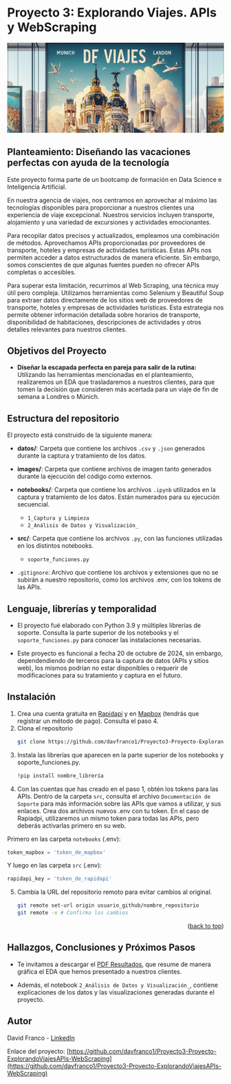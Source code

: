 # Proyecto 3: Explorando Viajes. APIs y WebScraping

![imagen](images/header.png)


## Planteamiento: **Diseñando las vacaciones perfectas con ayuda de la tecnología**

Este proyecto forma parte de un bootcamp de formación en Data Science e Inteligencia Artificial.

En nuestra agencia de viajes, nos centramos en aprovechar al máximo las tecnologías disponibles para proporcionar a nuestros clientes una experiencia de viaje excepcional. Nuestros servicios incluyen transporte, alojamiento y una variedad de excursiones y actividades emocionantes.

Para recopilar datos precisos y actualizados, empleamos una combinación de métodos. Aprovechamos APIs proporcionadas por proveedores de transporte, hoteles y empresas de actividades turísticas. Estas APIs nos permiten acceder a datos estructurados de manera eficiente. Sin embargo, somos conscientes de que algunas fuentes pueden no ofrecer APIs completas o accesibles.

Para superar esta limitación, recurrimos al Web Scraping, una técnica muy útil pero compleja. Utilizamos herramientas como Selenium y Beautiful Soup para extraer datos directamente de los sitios web de proveedores de transporte, hoteles y empresas de actividades turísticas. Esta estrategia nos permite obtener información detallada sobre horarios de transporte, disponibilidad de habitaciones, descripciones de actividades y otros detalles relevantes para nuestros clientes.


## Objetivos del Proyecto

- **Diseñar la escapada perfecta en pareja para salir de la rutina:** Utilizando las herramientas mencionadas en el planteamiento, realizaremos un EDA que trasladaremos a nuestros clientes, para que tomen la decisión que consideren más acertada para un viaje de fin de semana a Londres o Múnich.


## Estructura del repositorio

El proyecto está construido de la siguiente manera:

- **datos/**: Carpeta que contiene los archivos `.csv` y `.json` generados durante la captura y tratamiento de los datos.

- **images/**: Carpeta que contiene archivos de imagen tanto generados durante la ejecución del código como externos.

- **notebooks/**: Carpeta que contiene los archivos `.ipynb` utilizados en la captura y tratamiento de los datos. Están numerados para su ejecución secuencial.
  - `1_Captura y Limpieza`
  - `2_Análisis de Datos y Visualización_`

- **src/**: Carpeta que contiene los archivos `.py`, con las funciones utilizadas en los distintos notebooks.
  - `soporte_funciones.py`

- `.gitignore`: Archivo que contiene los archivos y extensiones que no se subirán a nuestro repositorio, como los archivos .env, con los tokens de las APIs.


## Lenguaje, librerías y temporalidad
- El proyecto fué elaborado con Python 3.9 y múltiples librerías de soporte. Consulta la parte superior de los notebooks y el `soporte_funciones.py` para conocer las instalaciones necesarias. 

- Este proyecto es funcional a fecha 20 de octubre de 2024, sin embargo, dependendiendo de terceros para la captura de datos (APIs y sitios web), los mismos podrían no estar disponibles o requerir de modificaciones para su tratamiento y captura en el futuro.


## Instalación

1. Crea una cuenta gratuita en [Rapidapi](https://rapidapi.com) y en [Mapbox](https://mapbox.com) (tendrás que registrar un método de pago). Consulta el paso 4.
2. Clona el repositorio
   ```sh
   git clone https://github.com/davfranco1/Proyecto3-Proyecto-ExplorandoViajesAPIs-WebScraping.git
   ```
3. Instala las librerías que aparecen en la parte superior de los notebooks y soporte_funciones.py.
   ```sh
   !pip install nombre_librería
   ```
4. Con las cuentas que has creado en el paso 1, obtén los tokens para las APIs. Dentro de la carpeta `src`, consulta el archivo `Documentación de Soporte` para más información sobre las APIs que vamos a utilizar, y sus enlaces. Crea dos archivos nuevos .env con tu token. En el caso de Rapiadpi, utilizaremos un mismo token para todas las APIs, pero deberás activarlas primero en su web.

Primero en las carpeta `notebooks` (.env):
   ```js
   token_mapbox = 'token_de_mapbox'
   ```

   Y luego en las carpeta `src` (.env):
   ```js
   rapidapi_key = 'token_de_rapidapi'
   ```

5. Cambia la URL del repositorio remoto para evitar cambios al original.
   ```sh
   git remote set-url origin usuario_github/nombre_repositorio
   git remote -v # Confirma los cambios
   ```

<p align="right">(<a href="#readme-top">back to top</a>)</p>


## Hallazgos, Conclusiones y Próximos Pasos
- Te invitamos a descargar el [PDF Resultados](https://github.com/davfranco1/Proyecto3-Proyecto-ExplorandoViajesAPIs-WebScraping/tree/main/datos/resultados.pdf), que resume de manera gráfica el EDA que hemos presentado a nuestros clientes.

- Además, el notebook `2_Análisis de Datos y Visualización_`, contiene explicaciones de los datos y las visualizaciones generadas durante el proyecto.


## Autor

David Franco - [LinkedIn](https://linkedin.com/in/franco-david)

Enlace del proyecto: [https://github.com/davfranco1/Proyecto3-Proyecto-ExplorandoViajesAPIs-WebScraping](https://github.com/davfranco1/Proyecto3-Proyecto-ExplorandoViajesAPIs-WebScraping)
